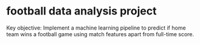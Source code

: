 # football data analysis project

Key objective: Implement a machine learning pipeline to predict if home team wins a football game using match features apart from full-time score.
